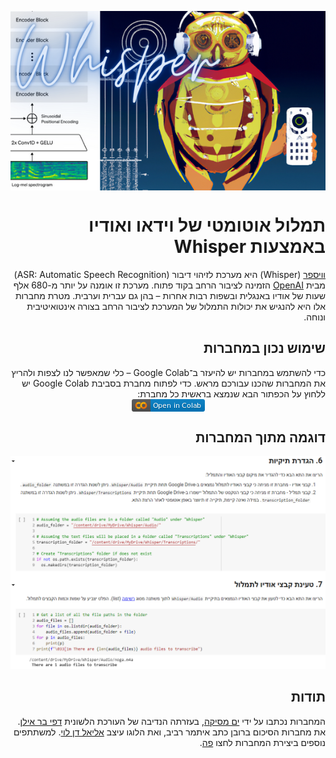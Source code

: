 
<div dir="rtl" markdown="1">

<p align="center">
<img src="https://github.com/Sourasky-DHLAB/Whisper/blob/main/Whisper.png" style="display: block; margin-left: auto; margin-right: auto;">
</p>

# תמלול אוטומטי של וידאו ואודיו באמצעות Whisper

[וויספר](https://openai.com/blog/whisper) (Whisper) היא מערכת לזיהוי דיבור (ASR: Automatic Speech Recognition) מבית [OpenAI](https://openai.com) הזמינה לציבור הרחב בקוד פתוח. מערכת זו אומנה על יותר מ-680 אלף שעות של אודיו באנגלית ובשפות רבות אחרות – בהן גם עברית וערבית. מטרת מחברות אלו היא להנגיש את יכולות התמלול של המערכת לציבור הרחב בצורה אינטואיטיבית ונוחה. 

## שימוש נכון במחברות

כדי להשתמש במחברות יש להיעזר ב־Google Colab – כלי שמאפשר לנו לצפות ולהריץ את המחברות שהכנו עבורכם מראש. כדי לפתוח מחברת בסביבת Google Colab יש ללחוץ על הכפתור הבא שנמצא בראשית כל מחברת: <img src="https://github.com/Sourasky-DHLAB/Whisper/blob/main/colab.png" style="display: block; margin-left: auto; margin-right: auto;">

## דוגמה מתוך המחברות

![תמונת מסך מתוך המחברת שמלמדת comprehensions](./screenshot.png)

## תודות

המחברות נכתבו על ידי [ים מסיקה](https://www.mesicka.com), בעזרתה הנדיבה של העורכת הלשונית [דפי בר אילן](https://www.dafibarilan.com/).
את מחברות הסיכום ברובן כתב איתמר רביב, ואת הלוגו עיצב [אליאל דן לוי](https://www.elielart.com/). למשתתפים נוספים ביצירת המחברות לחצו [פה](https://github.com/PythonFreeCourse/Notebooks/blob/master/AUTHORS.rst). 

</div>
